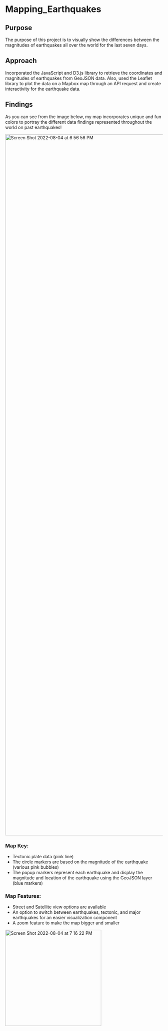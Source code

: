 # Mapping_Earthquakes

## Purpose
The purpose of this project is to visually show the differences between the magnitudes of earthquakes all over the world for the last seven days.

## Approach
Incorporated the JavaScript and D3.js library to retrieve the coordinates and magnitudes of earthquakes from GeoJSON data. Also, used the Leaflet library to plot the data on a Mapbox map through an API request and create interactivity for the earthquake data.

## Findings
As you can see from the image below, my map incorporates unique and fun colors to portray the different data findings represented throughout the world on past earthquakes! 

<img width="2240" alt="Screen Shot 2022-08-04 at 6 56 56 PM" src="https://user-images.githubusercontent.com/104043438/182981461-7729deda-751c-4bb4-9841-4e9d5b26eb49.png">


### Map Key:
- Tectonic plate data (pink line)
- The circle markers are based on the magnitude of the earthquake (various pink bubbles) 
- The popup markers represent each earthquake and display the magnitude and location of the earthquake using the GeoJSON layer (blue markers)

### Map Features: 
- Street and Satellite view options are available
- An option to switch between earthquakes, tectonic, and major earthquakes for an easier visualization component 
- A zoom feature to make the map bigger and smaller 

<img width="307" alt="Screen Shot 2022-08-04 at 7 16 22 PM" src="https://user-images.githubusercontent.com/104043438/182981504-3950883b-4690-4a6c-adce-2aac6b40c65e.png">

